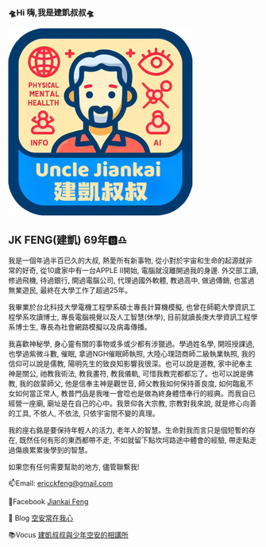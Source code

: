 ### 🛸Hi 嗨,我是建凱叔叔🛸
![建凱叔叔](jklogo.png)
## JK FENG(建凱) 69年🅱️♎️

我是一個年過半百已久的大叔, 熱愛所有新事物, 從小對於宇宙和生命的起源就非常的好奇, 從10歲家中有一台APPLE II開始, 電腦就沒離開過我的身邊. 外交部工讀, 修過飛機, 待過銀行, 開過電腦公司, 代理過國外軟體, 教過高中, 做過傳銷, 也當過無業遊民, 最終在大學工作了超過25年。

我畢業於台北科技大學電機工程學系碩士專長計算機模擬, 也曾在師範大學資訊工程學系攻讀博士, 專長電腦視覺以及人工智慧(休學), 目前就讀長庚大學資訊工程學系博士生, 專長為社會網路模擬以及病毒傳播。

我喜歡神秘學, 身心靈有關的事物或多或少都有涉獵過。學過姓名學, 開班授課過, 也學過紫微斗數, 催眠, 拿過NGH催眠師執照, 大陸心理諮商師二級執業執照, 我的信仰可以說是儒教, 陽明先生的致良知影響我很深。也可以說是道教, 家中祀奉主神是關公, 祂教我術法, 教我畫符, 教我儀軌, 可惜我教完都都忘了。也可以說是佛教, 我的啟蒙師父, 他是信奉主神是觀世音, 師父教我如何保持善良度, 如何臨亂不女如何當正常人, 教普門品是我唯一會唸也是做為終身體悟奉行的經典。而我自已經營一座廟, 廟址是在自己的心中。我景仰各大宗教, 宗教對我來說, 就是修心向善的工具, 不依人, 不依法, 只依宇宙間不變的真理。

我的座右銘是要保持年輕人的活力, 老年人的智慧。生命對我而言只是個短暫的存在, 既然任何有形的東西都帶不走, 不如就留下點坎坷路途中體會的經驗, 帶走點走過傷痕累累後學到的智慧。

如果您有任何需要幫助的地方, 儘管聯繫我!

📫Email: ericckfeng@gmail.com

📘Facebook [Jiankai Feng](https://www.facebook.com/jiankai.feng.12)

📜 Blog [空安常在我心](https://wp.jin999.com/)

📚Vocus [建凱叔叔與少年空安的相講所](https://vocus.cc/salon/unclejiankai)
